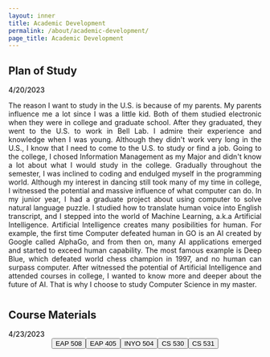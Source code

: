 ```yaml
---
layout: inner
title: Academic Development
permalink: /about/academic-development/
page_title: Academic Development
---
```

<head>
    <link rel="stylesheet" href="{{ "/css/article.css" | prepend: site.baseurl }}">
</head>
<style>
.but-wrap{
    display: flex;
    flex-direction:row;
    justify-content:center;
    align-items:center;
}

@media (max-width: 800px) {
  .but-wrap {
    margin-top:20px;
    flex-direction: column;
  }
}
</style>

<div class="article">
  <div class="sketchy">
    <h2> Plan of Study </h2>
    <div class="date"><span style="font-weight:500"> 4/20/2023 </span></div>
    <p class="wrap-content" style="text-align:justify;">
    The reason I want to study in the U.S. is because of my parents. My parents influence me a lot since I was a little kid. Both of them studied electronic when they were in college and graduate school. After they graduated, they went to the U.S. to work in Bell Lab. I admire their experience and knowledge when I was young. Although they didn't work very long in the U.S., I know that I need to come to the U.S. to study or find a job. Going to the college, I chosed Information Management as my Major and didn't know a lot about what I would study in the college. Gradually throughout the semester, I was inclined to coding and endulged myself in the programming world. Although my interest in dancing still took many of my time in college, I witnessed the potential and massive influence of what computer can do. In my junior year, I had a graduate project about using computer to solve natural language puzzle. I studied how to translate human voice into English transcript, and I stepped into the world of Machine Learning, a.k.a Artificial Intelligence. Artificial Intelligence creates many posibilities for human. For example, the first time Computer defeated human in GO is an AI created by Google called AlphaGo, and from then on, many AI applications emerged and started to exceed human capability. The most famous example is Deep Blue, which defeated world chess champion in 1997, and no human can surpass computer. After witnessed the potential of Artificial Intelligence and attended courses in college, I wanted to know more and deeper about the future of AI. That is why I choose to study Computer Science in my master.
    </p>
  </div>
<div style="margin-top:40px;">
  <h2>Course Materials</h2>
  <div class="date"><span style="font-weight:500"> 4/23/2023 </span></div>
  <div class="but-wrap">
    <a href="/about/academic-development/EAP-508"><button class="btn btn-default btn-lg">EAP 508</button></a>
    <a href="/about/academic-development/EAP-405"><button class="btn btn-default btn-lg">EAP 405</button></a>
    <a href="/about/academic-development/INYO-504"><button class="btn btn-default btn-lg">INYO 504</button></a>
    <a href="/about/academic-development/CS-530"><button class="btn btn-default btn-lg">CS 530</button></a>
    <a href="/about/academic-development/CS-531"><button class="btn btn-default btn-lg">CS 531</button></a>
  </div>
</div>